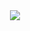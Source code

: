 


<div align="center" background-color="red">
  <img src="https://media.giphy.com/media/PmN6BuVy5VIUzA8zJ0/giphy.gif" />
</div>
